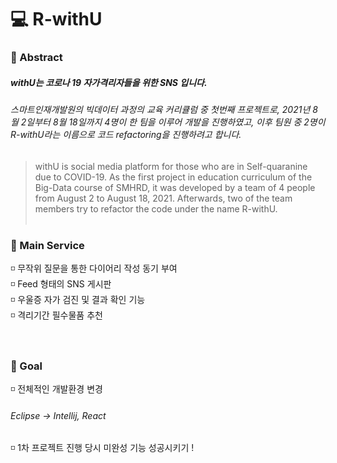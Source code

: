 # 💻 R-withU 

### 🔹 Abstract
##### withU는 코로나 19 자가격리자들을 위한 SNS 입니다.
###### 스마트인재개발원의 빅데이터 과정의 교육 커리큘럼 중 첫번째 프로젝트로, 2021년 8월 2일부터 8월 18일까지 4명이 한 팀을 이루어 개발을 진행하였고, 이후 팀원 중 2명이 R-withU라는 이름으로 코드 refactoring을 진행하려고 합니다.<br>
> withU is social media platform for those who are in Self-quaranine due to COVID-19. As the first project in education curriculum of the Big-Data course of SMHRD, it was developed by a team of 4 people from August 2 to August 18, 2021. Afterwards, two of the team members try to refactor the code under the name R-withU.
<br><br>
### 🔹 Main Service
◽ 무작위 질문을 통한 다이어리 작성 동기 부여 <br>
◽ Feed 형태의 SNS 게시판<br>
◽ 우울증 자가 검진 및 결과 확인 기능<br>
◽ 격리기간 필수물품 추천<br>
<br><br>
### 🔹 Goal
◽ 전체적인 개발환경 변경
###### Eclipse -> Intellij, React<br>
◽ 1차 프로젝트 진행 당시 미완성 기능 성공시키기 !
